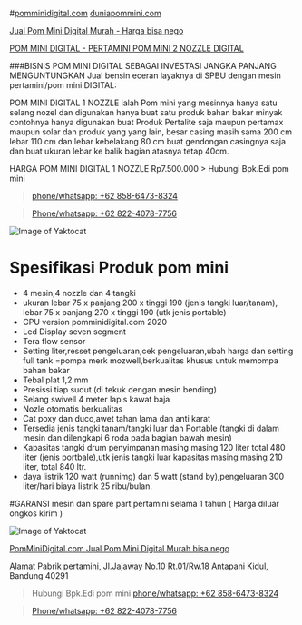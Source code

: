 #[pomminidigital.com](https://pomminidigital.com) [duniapommini.com](https://duniapommini.com)

[Jual Pom Mini Digital Murah - Harga bisa nego](https://pomminidigital.com/daftar-harga-pom-mini)

[POM MINI DIGITAL - PERTAMINI POM MINI 2 NOZZLE DIGITAL](https://duniapommini.com/pertamini-pom-mini-2-nozzle-digital)


###BISNIS POM MINI DIGITAL SEBAGAI INVESTASI JANGKA PANJANG MENGUNTUNGKAN
Jual bensin eceran layaknya di SPBU dengan mesin pertamini/pom mini DIGITAL:

POM MINI DIGITAL 1 NOZZLE ialah Pom mini yang mesinnya hanya satu selang nozel dan digunakan hanya buat satu produk bahan bakar minyak contohnya hanya digunakan buat Produk Pertalite saja maupun pertamax maupun solar dan produk yang yang lain, besar casing masih sama 200 cm lebar 110 cm dan lebar kebelakang 80 cm buat gendongan casingnya saja dan buat ukuran lebar ke balik bagian atasnya tetap 40cm. 

HARGA POM MINI DIGITAL 1 NOZZLE Rp7.500.000 > Hubungi Bpk.Edi pom mini 
> [phone/whatsapp: +62 858-6473-8324](https://api.whatsapp.com/send?phone=6285864738324&text=BPK.EDI%20Saya%20mau%20beli%20*https://pomminidigital.com/daftar-harga-pom-mini/*%20berapa%20harga%20Pom%20Mini)

> [Phone/whatsapp: +62 822-4078-7756](https://api.whatsapp.com/send?phone=6282240787756&text=BPK.EDI%20Saya%20mau%20beli%20*https://pomminidigital.com/daftar-harga-pom-mini/*%20berapa%20harga%20Pom%20Mini)

![Image of Yaktocat](https://pomminidigital.com/wp-content/uploads/2020/09/promo-pom-mini-Digital-2-Nozzle.png)

# Spesifikasi Produk pom mini 

* 4 mesin,4 nozzle dan 4 tangki
* ukuran lebar 75 x panjang 200 x tinggi 190 (jenis tangki luar/tanam), lebar 75 x panjang 270 x tinggi 190 (utk jenis portable)
* CPU version pomminidigital.com 2020
* Led Display seven segment
* Tera flow sensor
* Setting liter,resset pengeluaran,cek pengeluaran,ubah harga dan setting full tank =pompa merk mozwell,berkualitas khusus untuk memompa bahan bakar
* Tebal plat 1,2 mm
* Presissi tiap sudut (di tekuk dengan mesin bending)
* Selang swivell 4 meter lapis kawat baja
* Nozle otomatis berkualitas
* Cat poxy dan duco,awet tahan lama dan anti karat
* Tersedia jenis tangki tanam/tangki luar dan Portable (tangki di dalam mesin dan dilengkapi 6 roda pada bagian bawah mesin)
* Kapasitas tangki drum penyimpanan masing masing 120 liter total 480 liter (jenis portbale),utk jenis tangki luar kapasitas masing masing 210 liter, total 840 ltr.
* daya listrik 120 watt (runnimg) dan 5 watt (stand by),pengeluaran 300 liter/hari biaya listrik 25 ribu/bulan.

#GARANSI mesin dan spare part pertamini selama 1 tahun ( Harga diluar ongkos kirim )

![Image of Yaktocat](https://i.imgur.com/2zL6RJr.jpg)

[PomMiniDigital.com Jual Pom Mini Digital Murah bisa nego](https://pomminidigital.com/daftar-harga-pom-mini)

Alamat Pabrik pertamini, Jl.Jajaway No.10 Rt.01/Rw.18 Antapani Kidul, Bandung 40291

> Hubungi Bpk.Edi pom mini 
> [phone/whatsapp: +62 858-6473-8324](https://api.whatsapp.com/send?phone=6285864738324&text=BPK.EDI%20Saya%20mau%20beli%20*https://pomminidigital.com/daftar-harga-pom-mini/*%20berapa%20harga%20Pom%20Mini)

> [Phone/whatsapp: +62 822-4078-7756](https://api.whatsapp.com/send?phone=6282240787756&text=BPK.EDI%20Saya%20mau%20beli%20*https://pomminidigital.com/daftar-harga-pom-mini/*%20berapa%20harga%20Pom%20Mini)
